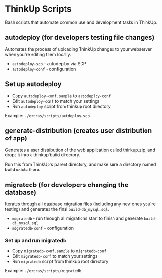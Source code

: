 #  ThinkUp Scripts

Bash scripts that automate common use and development tasks in ThinkUp.

## autodeploy (for developers testing file changes)

Automates the process of uploading ThinkUp changes to your webserver when you're editing them locally.

* `autodeploy-scp` - autodeploy via SCP
* `autodeploy-conf` - configuration

## Set up autodeploy

* Copy `autodeploy-conf.sample` to `autodeploy-conf`
* Edit `autodeploy-conf` to match your settings
* Run `autodeploy` script from thinkup root directory

Example: `./extras/scripts/autdeploy-scp`

## generate-distribution (creates user distribution of app)

Generates a user distribution of the web application called thinkup.zip, and drops it into a thinkup/build directory.

Run this from ThinkUp's parent directory, and make sure a directory named build exists there.
  
## migratedb (for developers changing the database)

Iterates through all database migration files (including any new ones you're testing) and generates the final `build-db_mysql.sql`.
 
* `migratedb` - run through all migrations start to finish and generate `build-db_mysql.sql`
* `migratedb-conf` - configuration
 
### Set up and run migratedb

* Copy `migratedb-conf.sample` to `migratedb-conf`
* Edit `migratedb-conf` to match your settings
* Run `migratedb` script from thinkup root directory

Example: `./extras/scripts/migratedb`
